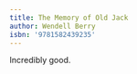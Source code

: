 ```yaml
---
title: The Memory of Old Jack
author: Wendell Berry
isbn: '9781582439235'
---
```


Incredibly good.
